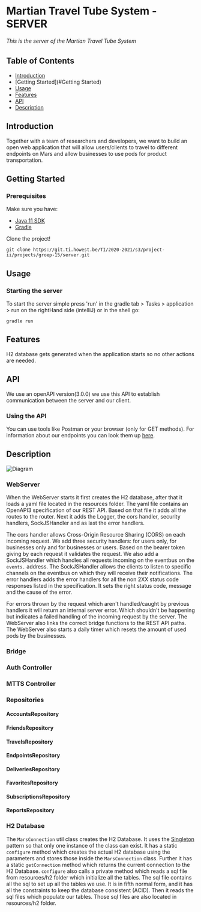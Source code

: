 # Martian Travel Tube System - SERVER

###### This is the server of the Martian Travel Tube System

## Table of Contents
- [Introduction](#introduction)
- [Getting Started](#Getting Started)
- [Usage](#Usage)
- [Features](#features)
- [API](#API)
- [Description](#Description)

## Introduction
Together with a team of researchers and developers, we want to build an open web application that will allow 
users/clients to travel to different endpoints on Mars and allow businesses to use pods for product transportation.
 
## Getting Started
### Prerequisites
Make sure you have:
* [Java 11 SDK](https://www.oracle.com/java/technologies/javase-jdk11-downloads.html)
* [Gradle](https://gradle.org/)

Clone the project!
```shell script
git clone https://git.ti.howest.be/TI/2020-2021/s3/project-ii/projects/groep-15/server.git
```

## Usage
### Starting the server
To start the server simple press 'run' in the gradle tab > Tasks > application > run
on the rightHand side (intelliJ) or in the shell go:

```shell script
gradle run
```

## Features
H2 database gets generated when the application starts so no other actions are needed.

## API
We use an openAPI version(3.0.0) we use this API to establish communication between the server and our client.

### Using the API
You can use tools like Postman or your browser (only for GET methods).
For information about our endpoints you can look them up [here](https://git.ti.howest.be/TI/2020-2021/s3/project-ii/projects/groep-15/server/-/blob/master/src/main/resources/openapi-group-15.yaml).

## Description

![Diagram](https://svgshare.com/i/S00.svg) 

### WebServer
When the WebServer starts it first creates the H2 database, after that it loads a yaml file located in the resources folder. 
The yaml file contains an OpenAPI3 specification of our REST API. Based on that file it adds all the routes to the router.
Next it adds the Logger, the cors handler, security handlers, SockJSHandler and as last the error handlers.


The cors handler allows Cross-Origin Resource Sharing (CORS) on each incoming request.
We add three security handlers: for users only, for businesses only and for businesses or users. Based on the bearer token giving by each request it validates the request.
We also add a SockJSHandler which handles all requests incoming on the eventbus on the `events.` address. 
The SockJSHandler allows the clients to listen to specific channels on the eventbus on which they will receive their notifications.
The error handlers adds the error handlers for all the non 2XX status code responses listed in the specification.
It sets the right status code, message and the cause of the error.


For errors thrown by the request which aren't handled/caught by previous handlers it will return an internal server error. 
Which shouldn't be happening but indicates a failed handling of the incoming request by the server.
The WebServer also links the correct bridge functions to the REST API paths.
The WebServer also starts a daily timer which resets the amount of used pods by the businesses.
### Bridge



### Auth Controller

### MTTS Controller

### Repositories

#### AccountsRepository

#### FriendsRepository

#### TravelsRepository

#### EndpointsRepository

#### DeliveriesRepository

#### FavoritesRepository

#### SubscriptionsRepository

#### ReportsRepository

### H2 Database
The `MarsConnection` util class creates the H2 Database. It uses the [Singleton](https://en.wikipedia.org/wiki/Singleton_pattern) pattern so that only one instance of the class can exist.
It has a static `configure` method which creates the actual H2 database using the parameters and stores those inside the `MarsConnection` class. 
Further it has a static `getConnection` method which returns the current connection to the H2 Database.
`configure` also calls a private method which reads a sql file from resources/h2 folder which initialize all the tables.
The sql file contains all the sql to set up all the tables we use.
It is in fifth normal form, and it has all the constraints to keep the database consistent (ACID).
Then it reads the sql files which populate our tables. Those sql files are also located in resources/h2 folder.